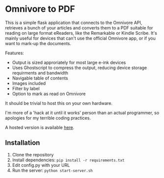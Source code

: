 # Omnivore to PDF

This is a simple flask application that connects to the Omnivore API, retrieves a bunch of your articles and converts them to a PDF suitable for reading on large format eReaders, like the Remarkable or Kindle Scribe. It's mainly useful for devices that can't use the official Omnivore app, or if you want to mark-up the documents.

Features:

- Output is sized approriately for most large e-ink devices
- Uses Ghostscript to compress the output, reducing device storage requirments and bandwidth
- Navigable table of contents
- Images included
- Filter by label
- Option to mark as read on Omnivore

It should be trivial to host this on your own hardware.

I'm more of a 'hack at it until it works' person than an actual programmer, so apologies for my terrible coding practices.

A hosted version is available [here](https://omnivore-to-pdf.fairlygood.net).

## Installation

1. Clone the repository
2. Install dependencies: `pip install -r requirements.txt`
3. Edit config.py with your URL
4. Run the server: `python start-server.sh`

